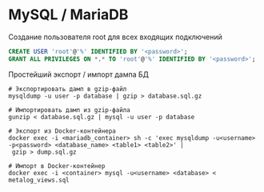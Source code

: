# MySQL / MariaDB

Создание пользователя root для всех входящих подключений

```sql
CREATE USER 'root'@'%' IDENTIFIED BY '<password>';
GRANT ALL PRIVILEGES ON *.* TO 'root'@'%' IDENTIFIED BY '<password>';
```

Простейший экспорт / импорт дампа БД

```shell
# Экспортировать дамп в gzip-файл
mysqldump -u user -p database | gzip > database.sql.gz

# Импортировать дамп из gzip-файла
gunzip < database.sql.gz | mysql -u user -p database

# Экспорт из Docker-контейнера
docker exec -i <mariadb_container> sh -c 'exec mysqldump -u<username> -p<password> <database_name> <table1> <table2>' |
 gzip > dump.sql.gz

# Импорт в Docker-контейнер
docker exec -i <container> mysql -u<username> <database> < metalog_views.sql
```
